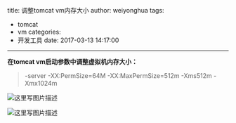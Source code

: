 title: 调整tomcat vm内存大小
author: weiyonghua
tags:
  - tomcat
  - vm
categories:
  - 开发工具
date: 2017-03-13 14:17:00
---

**在tomcat vm启动参数中调整虚拟机内存大小：**

> -server -XX:PermSize=64M -XX:MaxPermSize=512m -Xms512m -Xmx1024m

![这里写图片描述](http://img.blog.csdn.net/20170421134047832?watermark/2/text/aHR0cDovL2Jsb2cuY3Nkbi5uZXQvd2VpeW9uZ2h1YTE2/font/5a6L5L2T/fontsize/400/fill/I0JBQkFCMA==/dissolve/70/gravity/SouthEast)

![这里写图片描述](http://img.blog.csdn.net/20170421134119849?watermark/2/text/aHR0cDovL2Jsb2cuY3Nkbi5uZXQvd2VpeW9uZ2h1YTE2/font/5a6L5L2T/fontsize/400/fill/I0JBQkFCMA==/dissolve/70/gravity/SouthEast)